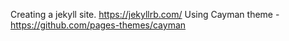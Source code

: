 Creating a jekyll site. 
https://jekyllrb.com/
Using Cayman theme - https://github.com/pages-themes/cayman